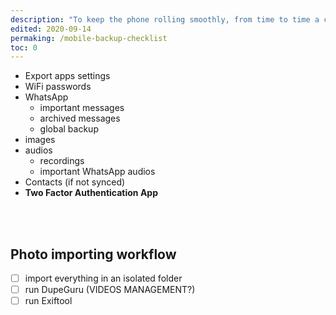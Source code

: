 ```yaml
---
description: "To keep the phone rolling smoothly, from time to time a classic data backup and factory reset of the mobile device is necessary, but it’s important not to forget what to backup before hitting the red button. This is my checklist and importing workflow."
edited: 2020-09-14
permaking: /mobile-backup-checklist
toc: 0
---
```

- Export apps settings
- WiFi passwords
- WhatsApp
    - important messages
    - archived messages
    - global backup
- images
- audios
    - recordings
    - important WhatsApp audios
- Contacts (if not synced)
- **Two Factor Authentication App**

<br />
<br />

## Photo importing workflow

- [ ] import everything in an isolated folder
- [ ] run DupeGuru (VIDEOS MANAGEMENT?)
- [ ] run Exiftool
